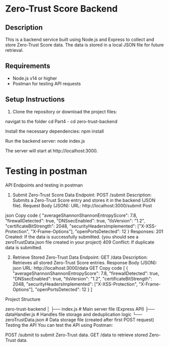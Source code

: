 # Zero-Trust Score Backend

## Description
This is a backend service built using Node.js and Express to collect and store Zero-Trust Score data. The data is stored in a local JSON file for future retrieval.

## Requirements
- Node.js v14 or higher
- Postman for testing API requests

## Setup Instructions

1. Clone the repository or download the project files:

navigat to the folder cd Part4 - cd zero-trust-backend

Install the necessary dependencies:
npm install

Run the backend server:
node index.js

The server will start at http://localhost:3000.


# Testing in postman
API Endpoints and testing in postman
1. Submit Zero-Trust Score Data
Endpoint: POST /submit
Description: Submits a Zero-Trust Score entry and stores it in the backend (JSON file).
Request Body (JSON):
URL: http://localhost:3000/submit
Post

json
Copy code
{
  "averageShannonShannonEntropyScore": 7.8,
  "firewallDetected": true,
  "DNSsecEnabled": true,
  "tlsVersion": "1.2",
  "certificateBitStrength": 2048,
  "securityHeadersImplemented": ["X-XSS-Protection", "X-Frame-Options"],
  "openPortsDetected": 12
}
Responses:
201 Created: If the data is successfully submitted. (you should see a zeroTrustData.json file created in your project)
409 Conflict: If duplicate data is submitted.

2. Retrieve Stored Zero-Trust Data
Endpoint: GET /data
Description: Retrieves all stored Zero-Trust Score entries.
Response Body (JSON):
json
URL: http://localhost:3000/data
GET
Copy code
[
  {
    "averageShannonShannonEntropyScore": 7.8,
    "firewallDetected": true,
    "DNSsecEnabled": true,
    "tlsVersion": "1.2",
    "certificateBitStrength": 2048,
    "securityHeadersImplemented": ["X-XSS-Protection", "X-Frame-Options"],
    "openPortsDetected": 12
  }
]






Project Structure

zero-trust-backend
│
├── index.js           # Main server file (Express API)
├── dataHandler.js     # Handles file storage and deduplication logic
└── zeroTrustData.json # Data storage file (created after first POST request)
Testing the API
You can test the API using Postman:

POST /submit to submit Zero-Trust data.
GET /data to retrieve stored Zero-Trust data.